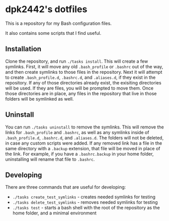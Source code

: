 # dpk2442's dotfiles

This is a repository for my Bash configuration files.

It also contains some scripts that I find useful.

## Installation

Clone the repository, and run `./tasks install`. This will create a few symlinks. First, it will move any old `.bash_profile` or `.bashrc` out of the way, and then create symlinks to those files in the repository. Next it will attempt to create `.bash_profile.d`, `.bashrc.d`, and `.aliases.d`, if they exist in the repository. If any of those directories already exist, the exisiting directories will be used. If they are files, you will be prompted to move them. Once those directories are in place, any files in the repository that live in those folders will be symlinked as well.

## Uninstall

You can run `./tasks uninstall` to remove the symlinks. This will remove the links for `.bash_profile` and `.bashrc`, as well as any symlinks inside of `.bash_profile.d`, `.bashrc.d`, and `.aliases.d`. The folders will not be deleted, in case any custom scripts were added. If any removed link has a file in the same directory with a `.backup` extension, that file will be moved in place of the link. For example, if you have a `.bashrc.backup` in your home folder, uninstalling will rename that file to `.bashrc`.

## Developing

There are three commands that are useful for developing:
* `./tasks create_test_symlinks` - creates needed symlinks for testing
* `./tasks delete_test_symlinks` - removes needed symlinks for testing
* `./tasks test` - starts a bash shell with the root of the repository as the home folder, and a minimal environment